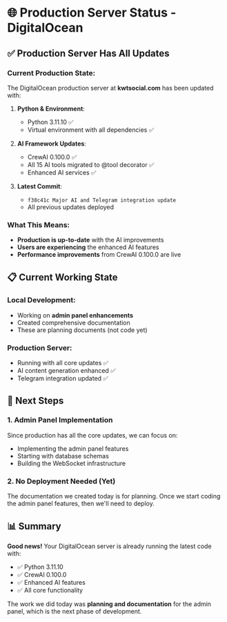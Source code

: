 # 🌐 Production Server Status - DigitalOcean

## ✅ Production Server Has All Updates

### Current Production State:
The DigitalOcean production server at **kwtsocial.com** has been updated with:

1. **Python & Environment**:
   - Python 3.11.10 ✅
   - Virtual environment with all dependencies ✅
   
2. **AI Framework Updates**:
   - CrewAI 0.100.0 ✅
   - All 15 AI tools migrated to @tool decorator ✅
   - Enhanced AI services ✅
   
3. **Latest Commit**:
   - `f38c41c Major AI and Telegram integration update`
   - All previous updates deployed

### What This Means:
- **Production is up-to-date** with the AI improvements
- **Users are experiencing** the enhanced AI features
- **Performance improvements** from CrewAI 0.100.0 are live

## 📋 Current Working State

### Local Development:
- Working on **admin panel enhancements**
- Created comprehensive documentation
- These are planning documents (not code yet)

### Production Server:
- Running with all core updates ✅
- AI content generation enhanced ✅
- Telegram integration updated ✅

## 🚀 Next Steps

### 1. Admin Panel Implementation
Since production has all the core updates, we can focus on:
- Implementing the admin panel features
- Starting with database schemas
- Building the WebSocket infrastructure

### 2. No Deployment Needed (Yet)
The documentation we created today is for planning. Once we start coding the admin panel features, then we'll need to deploy.

## 📊 Summary

**Good news!** Your DigitalOcean server is already running the latest code with:
- ✅ Python 3.11.10
- ✅ CrewAI 0.100.0
- ✅ Enhanced AI features
- ✅ All core functionality

The work we did today was **planning and documentation** for the admin panel, which is the next phase of development.